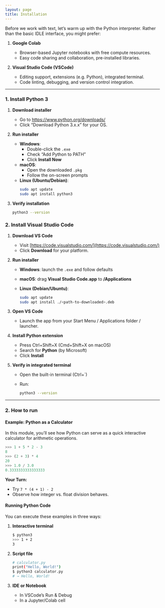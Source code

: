 ```yaml
---
layout: page
title: Installation
---
```


Before we work with text, let’s warm up with the Python interpreter. Rather than the basic IDLE interface, you might prefer:

1. **Google Colab**  
   - Browser-based Jupyter notebooks with free compute resources.  
   - Easy code sharing and collaboration, pre-installed libraries.

2. **Visual Studio Code (VSCode)**  
   - Editing support, extensions (e.g. Python), integrated terminal.  
   - Code linting, debugging, and version control integration.  

---

### 1. Install Python 3

1. **Download installer**  
   - Go to https://www.python.org/downloads/   
   - Click “Download Python 3.x.x” for your OS.

2. **Run installer**  
   - **Windows**:  
     - Double-click the `.exe`  
     - Check “Add Python to PATH”  
     - Click **Install Now**  
   - **macOS**:  
     - Open the downloaded `.pkg`  
     - Follow the on-screen prompts  
   - **Linux (Ubuntu/Debian)**:  
     ```bash
     sudo apt update
     sudo apt install python3
     ```

3. **Verify installation**  
   ```bash
   python3 --version
   ```

### 2. Install Visual Studio Code

1. **Download VS Code**

   * Visit [https://code.visualstudio.com/](https://code.visualstudio.com/)
   * Click **Download** for your platform.

2. **Run installer**

   * **Windows**: launch the `.exe` and follow defaults
   * **macOS**: drag **Visual Studio Code.app** to **/Applications**
   * **Linux (Debian/Ubuntu)**:

     ```bash
     sudo apt update
     sudo apt install ./<path-to-downloaded>.deb
     ```

3. **Open VS Code**

   * Launch the app from your Start Menu / Applications folder / launcher.

4. **Install Python extension**

   * Press Ctrl+Shift+X (Cmd+Shift+X on macOS)
   * Search for **Python** (by Microsoft)
   * Click **Install**

5. **Verify in integrated terminal**

   * Open the built-in terminal (Ctrl+\`)
   * Run:

     ```bash
     python3 --version
     ```

---

### 2. How to run

#### Example: Python as a Calculator  
In this module, you’ll see how Python can serve as a quick interactive calculator for arithmetic operations.

```python
>>> 1 + 5 * 2 - 3
8
>>> (2 + 3) * 4
20
>>> 1.0 / 3.0
0.3333333333333333
````

**Your Turn:**

* Try `7 * (4 + 1) - 2`
* Observe how integer vs. float division behaves.


#### Running Python Code

You can execute these examples in three ways:

1. **Interactive terminal**

   ```bash
   $ python3
   >>> 1 + 2
   3
   ```
2. **Script file**

   ```bash
   # calculator.py
   print("Hello, World!")
   $ python3 calculator.py
   # → Hello, World!
   ```
3. **IDE or Notebook**

   * In VSCode’s Run & Debug
   * In a Jupyter/Colab cell
